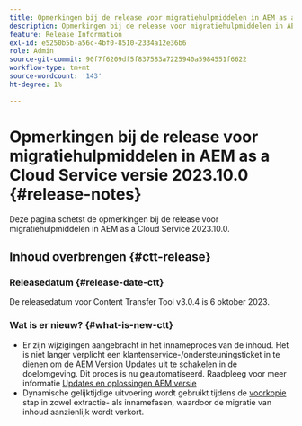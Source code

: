 ```yaml
---
title: Opmerkingen bij de release voor migratiehulpmiddelen in AEM as a Cloud Service versie 2023.10.0
description: Opmerkingen bij de release voor migratiehulpmiddelen in AEM as a Cloud Service versie 2022.10.0
feature: Release Information
exl-id: e5250b5b-a56c-4bf0-8510-2334a12e36b6
role: Admin
source-git-commit: 90f7f6209df5f837583a7225940a5984551f6622
workflow-type: tm+mt
source-wordcount: '143'
ht-degree: 1%

---
```


# Opmerkingen bij de release voor migratiehulpmiddelen in AEM as a Cloud Service versie 2023.10.0 {#release-notes}

Deze pagina schetst de opmerkingen bij de release voor migratiehulpmiddelen in AEM as a Cloud Service 2023.10.0.

## Inhoud overbrengen {#ctt-release}

### Releasedatum {#release-date-ctt}

De releasedatum voor Content Transfer Tool v3.0.4 is 6 oktober 2023.

### Wat is er nieuw? {#what-is-new-ctt}

* Er zijn wijzigingen aangebracht in het innameproces van de inhoud. Het is niet langer verplicht een klantenservice-/ondersteuningsticket in te dienen om de AEM Version Updates uit te schakelen in de doelomgeving. Dit proces is nu geautomatiseerd. Raadpleeg voor meer informatie [Updates en oplossingen AEM versie](/help/journey-migration/content-transfer-tool/using-content-transfer-tool/ingesting-content.md#aem-version-updates-and-ingestions)
* Dynamische gelijktijdige uitvoering wordt gebruikt tijdens de [voorkopie](/help/journey-migration/content-transfer-tool/using-content-transfer-tool/handling-large-content-repositories.md) stap in zowel extractie- als innamefasen, waardoor de migratie van inhoud aanzienlijk wordt verkort.
